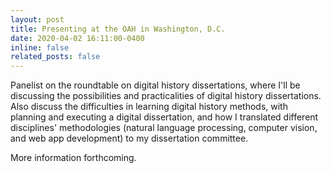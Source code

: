 ```yaml
---
layout: post
title: Presenting at the OAH in Washington, D.C.
date: 2020-04-02 16:11:00-0400
inline: false
related_posts: false
---
```


Panelist on the roundtable on digital history dissertations, where I'll be discussing the possibilities and practicalities of digital history dissertations. Also discuss the difficulties in learning digital history methods, with planning and executing a digital dissertation, and how I translated different disciplines' methodologies (natural language processing, computer vision, and web app development) to my dissertation committee.

More information forthcoming.
